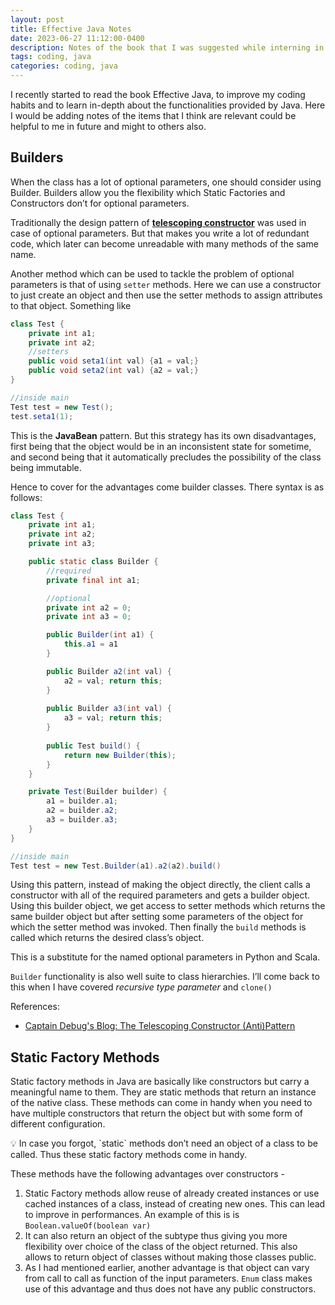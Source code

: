```yaml
---
layout: post
title: Effective Java Notes
date: 2023-06-27 11:12:00-0400 
description: Notes of the book that I was suggested while interning in Sprinklr
tags: coding, java
categories: coding, java
---
```


I recently started to read the book Effective Java, to improve my coding habits and to learn in-depth about the functionalities provided by Java. Here I would be adding notes of the items that I think are relevant could be helpful to me in future and might to others also. 

## Builders

When the class has a lot of optional parameters, one should consider using Builder. Builders allow you the flexibility which Static Factories and Constructors don’t for optional parameters. 

Traditionally the design pattern of **[telescoping constructor](https://www.captaindebug.com/2011/05/telescoping-constructor-antipattern#:~:text=The%20Telescoping%20Constructor%20is%20an,there%20are%20better%20alternatives%20availble.)** was used in case of optional parameters. But that makes you write a lot of redundant code, which later can become unreadable with many methods of the same name. 

Another method which can be used to tackle the problem of optional parameters is that of using `setter` methods. Here we can use a constructor to just create an object and then use the setter methods to assign attributes to that object. Something like

```java
class Test {
	private int a1;
	private int a2;
	//setters
	public void seta1(int val) {a1 = val;}
	public void seta2(int val) {a2 = val;}
}

//inside main
Test test = new Test();
test.seta1(1);
```

This is the **JavaBean** pattern. But this strategy has its own disadvantages, first being that the object would be in an inconsistent state for sometime, and second being that it automatically precludes the possibility of the class being immutable.

Hence to cover for the advantages come builder classes. There syntax is as follows:

```java
class Test {
	private int a1;
	private int a2;
	private int a3;

	public static class Builder {
		//required
		private final int a1;

		//optional
		private int a2 = 0;
		private int a3 = 0;

		public Builder(int a1) {
			this.a1 = a1
		}

		public Builder a2(int val) {
			a2 = val; return this;
		}
		
		public Builder a3(int val) {
			a3 = val; return this;
		}
		
		public Test build() {
			return new Builder(this);
		}
	}

	private Test(Builder builder) {
		a1 = builder.a1;
		a2 = builder.a2;
		a3 = builder.a3;
	}
}

//inside main
Test test = new Test.Builder(a1).a2(a2).build()
```

Using this pattern, instead of making the object directly, the client calls a constructor with all of the required parameters and gets a builder object. Using this builder object, we get access to setter methods which returns the same builder object but after setting some parameters of the object for which the setter method was invoked. Then finally the `build` methods is called which returns the desired class’s object.

This is a substitute for the named optional parameters in Python and Scala.

`Builder` functionality is also well suite to class hierarchies. I’ll come back to this when I have covered *recursive type parameter* and `clone()`

References:

- [Captain Debug's Blog: The Telescoping Constructor (Anti)Pattern](https://www.captaindebug.com/2011/05/telescoping-constructor-antipattern#:~:text=The%20Telescoping%20Constructor%20is%20an,there%20are%20better%20alternatives%20availble.)

## Static Factory Methods

Static factory methods in Java are basically like constructors but carry a meaningful name to them. They are static methods that return  an instance of the native class. These methods can come in handy when you need to have multiple constructors that return the object but with some form of different configuration.

<aside>
💡 In case you forgot, `static` methods don’t need an object of a class to be called. Thus these static factory methods come in handy.

</aside>

These methods have the following advantages over constructors -

1. Static Factory methods allow reuse of already created instances or use cached instances of a class, instead of creating new ones. This can lead to improve in performances. An example of this is is `Boolean.valueOf(boolean var)`
2. It can also return an object of the subtype thus giving you more flexibility over choice of the class of the object returned. This also allows to return object of classes without making those classes public.
3. As I had mentioned earlier, another advantage is that object can vary from call to call as function of the input parameters. `Enum` class makes use of this advantage and thus does not have any public constructors.